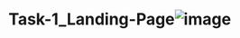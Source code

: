 # Task-1_Landing-Page![image](https://github.com/user-attachments/assets/4b4ab39d-c500-4c0a-b734-ef14ab9583a2)
